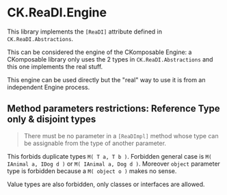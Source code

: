 # CK.ReaDI.Engine

This library implements the `[ReaDI]` attribute defined in `CK.ReaDI.Abstractions`.

This can be considered the engine of the CKomposable Engine: a CKomposable library only uses the 2 types
in `CK.ReaDI.Abstractions` and this one implements the real stuff.

This engine can be used directly but the "real" way to use it is from an independent Engine process.

## Method parameters restrictions: Reference Type only & disjoint types

> There must be no parameter in a `[ReaDImpl]` method whose type can be assignable from the type of another parameter.

This forbids duplicate types `M( T a, T b )`. Forbidden general case is `M( IAnimal a, IDog d )`
or `M( IAnimal a, Dog d )`. Moreover `object` parameter type is forbidden because
a `M( object o )` makes no sense.

Value types are also forbidden, only classes or interfaces are allowed.

